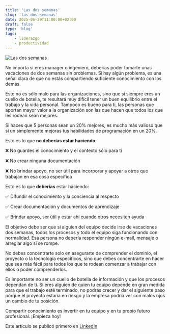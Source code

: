 ```yaml
---
title: 'Las dos semanas'
slug: 'las-dos-semanas'
date: 2025-06-29T11:00:00+02:00
draft: false
type: 'blog'
tags: 
    - liderazgo
    - productividad    
---
```


![](/images/blog/20250622-las-dos-semanas.jpeg "Las dos semanas")

No importa si eres manager o ingeniero, deberías poder tomarte unas vacaciones de dos semanas sin problemas. Si hay 
algún problema, es una señal clara de que no estás compartiendo suficiente conocimiento con los demás.

Esto no es sólo malo para las organizaciones, sino que si siempre eres un cuello de botella, te resultará muy difícil 
tener un buen equilibrio entre el trabajo y la vida personal. Tampoco es bueno para ti, las personas que aportan mayor 
valor a la organización son las que hacen que todos los que les rodean sean mejores.

Si haces que 5 personas sean un 20% mejores, es mucho más valioso que si un simplemente mejoras tus habilidades de 
programación en un 20%.

Esto es lo que **no deberías estar haciendo**:

❌ No guardes el conocimiento y el contexto sólo para ti

❌ No crear ninguna documentación

❌ No brindar apoyo, no ser útil para incorporar y apoyar a otros que trabajan en esa cosa específica

Esto es lo que **deberías** estar haciendo:

✅ Difundir el conocimiento y la conciencia al respecto

✅ Crear documentación y documentos de aprendizaje

✅ Brindar apoyo, ser útil y estar ahí cuando otros necesiten ayuda

El objetivo debe ser que si alguien del equipo decide irse de vacaciones dos semanas, todos los procesos y todo el 
equipo siga funcionando con normalidad. Esa persona no debería responder ningún e-mail, mensaje o arreglar algo si se rompe.

No debes concentrarte solo en asegurarte de comprender el dominio, el proyecto o la tecnología específicos, sino que 
debes concentrarte en hacer que sea más fácil para todos los que te rodean comenzar a trabajar con ellos o poder comprenderlos.

Es importante no ser un cuello de botella de información y que los procesos dependan de ti. Si eres alguien de quien tu 
equipo depende en gran medida para que el trabajo esté terminado, no podrás crecer y dar el siguiente paso porque el 
proyecto estaría en riesgo y la empresa podría ver con malos ojos un cambio de tu posición.

Compartir conocimiento es invertir en tu equipo y en tu propio futuro profesional. ¡Empieza hoy!

Este artículo se publicó primero en [LinkedIn](https://www.linkedin.com/feed/update/urn:li:activity:7345013186703626240/)
